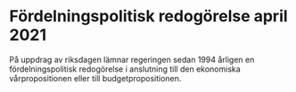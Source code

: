 # Fördelningspolitisk redogörelse april 2021

På uppdrag av riksdagen lämnar regeringen sedan 1994 årligen en fördelningspolitisk redogörelse i anslutning till den ekonomiska vårpropositionen eller till budgetpropositionen.
